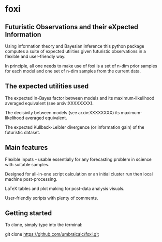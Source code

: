 # foxi

## Futuristic Observations and their eXpected Information

Using information theory and Bayesian inference this python package computes a suite of expected utilities given futuristic observations in a flexible and user-friendly way.

In principle, all one needs to make use of foxi is a set of n-dim prior samples for each model and one set of n-dim samples from the current data.   

## The expected utilities used

The expected ln-Bayes factor between models and its maximum-likelihood averaged equivalent (see arxiv:XXXXXXXX).

The decisivity between models (see arxiv:XXXXXXXX) its maximum-likelihood averaged equivalent.

The expected Kullback-Leibler divergence (or information gain) of the futuristic dataset.

## Main features

Flexible inputs - usable essentially for any forecasting problem in science with suitable samples.

Designed for all-in-one script calculation or an initial cluster run then local machine post-processing.

LaTeX tables and plot making for post-data analysis visuals.

User-friendly scripts with plenty of comments.

## Getting started

To clone, simply type into the terminal:

git clone https://github.com/umbralcalc/foxi.git 
